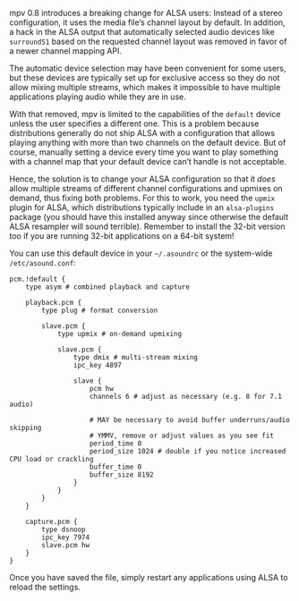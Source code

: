 mpv 0.8 introduces a breaking change for ALSA users: Instead of a stereo configuration, it uses the media file’s channel layout by default. In addition, a hack in the ALSA output that automatically selected audio devices like `surround51` based on the requested channel layout was removed in favor of a newer channel mapping API.

The automatic device selection may have been convenient for some users, but these devices are typically set up for exclusive access so they do not allow mixing multiple streams, which makes it impossible to have multiple applications playing audio while they are in use.

With that removed, mpv is limited to the capabilities of the `default` device unless the user specifies a different one. This is a problem because distributions generally do not ship ALSA with a configuration that allows playing anything with more than two channels on the default device. But of course, manually setting a device every time you want to play something with a channel map that your default device can’t handle is not acceptable.

Hence, the solution is to change your ALSA configuration so that it *does* allow multiple streams of different channel configurations and upmixes on demand, thus fixing both problems. For this to work, you need the `upmix` plugin for ALSA, which distributions typically include in an `alsa-plugins` package (you should have this installed anyway since otherwise the default ALSA resampler will sound terrible). Remember to install the 32-bit version too if you are running 32-bit applications on a 64-bit system!

You can use this default device in your `~/.asoundrc` or the system-wide `/etc/asound.conf`:

```
pcm.!default {
    type asym # combined playback and capture

    playback.pcm {
        type plug # format conversion

        slave.pcm {
            type upmix # on-demand upmixing

            slave.pcm {
                type dmix # multi-stream mixing
                ipc_key 4897

                slave {
                    pcm hw
                    channels 6 # adjust as necessary (e.g. 8 for 7.1 audio)

                    # MAY be necessary to avoid buffer underruns/audio skipping
                    # YMMV, remove or adjust values as you see fit
                    period_time 0
                    period_size 1024 # double if you notice increased CPU load or crackling
                    buffer_time 0
                    buffer_size 8192
                }
            }
        }
    }

    capture.pcm {
        type dsnoop
        ipc_key 7974
        slave.pcm hw
    }
}
```

Once you have saved the file, simply restart any applications using ALSA to reload the settings.